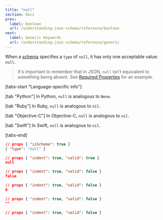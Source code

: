```yaml
---
title: "null"
section: docs
prev: 
  label: boolean
  url: /understanding-json-schema/reference/boolean
next: 
  label: Generic Keywords
  url: /understanding-json-schema/reference/generic
---
```


When a [schema](../../learn/glossary#schema) specifies a `type` of `null`, it has only one acceptable value: `null`.

> It's important to remember that in JSON, `null` isn't equivalent to something being absent. See [Required Properties](../../understanding-json-schema/reference/object#required) for an example.

[tabs-start "Language-specific info"]

[tab "Python"]
In Python, `null` is analogous to `None`.

[tab "Ruby"]
In Ruby, `null` is analogous to `nil`.

[tab "Objective-C"]
In Objective-C, `null` is analogous to `nil`.

[tab "Swift"]
In Swift, `null` is analogous to `nil`.

[tabs-end]

```json
// props { "isSchema": true }
{ "type": "null" }
```
```json
// props { "indent": true, "valid": true }
null
```
```json
// props { "indent": true, "valid": false }
false
```
```json
// props { "indent": true, "valid": false }
0
```
```json
// props { "indent": true, "valid": false }
""
```
```json
// props { "indent": true, "valid": false }
⠀
```

